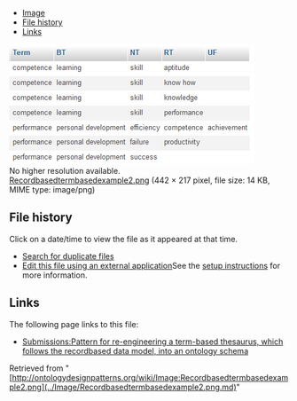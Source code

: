 * [Image](../Image/Recordbasedtermbasedexample2.png.md#file)
* [File history](../Image/Recordbasedtermbasedexample2.png.md#filehistory)
* [Links](../Image/Recordbasedtermbasedexample2.png.md#filelinks)

[![Image:Recordbasedtermbasedexample2.png](../images/a/a4/Recordbasedtermbasedexample2.png)](../images/a/a4/Recordbasedtermbasedexample2.png)  
No higher resolution available.  
[Recordbasedtermbasedexample2.png](../images/a/a4/Recordbasedtermbasedexample2.png)‎ (442 × 217 pixel, file size: 14 KB, MIME type: image/png)

## File history

Click on a date/time to view the file as it appeared at that time.



  
* [Search for duplicate files](http://ontologydesignpatterns.org/wiki/Special:FileDuplicateSearch/Recordbasedtermbasedexample2.png "Special:FileDuplicateSearch/Recordbasedtermbasedexample2.png")
* [Edit this file using an external application](http://ontologydesignpatterns.org/wiki/index.php?title=Image:Recordbasedtermbasedexample2.png&action=edit&externaledit=true&mode=file "Image:Recordbasedtermbasedexample2.png")See the [setup instructions](http://www.mediawiki.org/wiki/Manual:External_editors "http://www.mediawiki.org/wiki/Manual:External_editors") for more information.

## Links



The following page links to this file:


* [Submissions:Pattern for re-engineering a term-based thesaurus, which follows the recordbased data model, into an ontology schema](../Submissions/Pattern_for_re-engineering_a_term-based_thesaurus,_which_follows_the_recordbased_data_model,_into_an_ontology_schema.md "Submissions:Pattern for re-engineering a term-based thesaurus, which follows the recordbased data model, into an ontology schema")


Retrieved from "[http://ontologydesignpatterns.org/wiki/Image:Recordbasedtermbasedexample2.png](../Image/Recordbasedtermbasedexample2.png.md)"